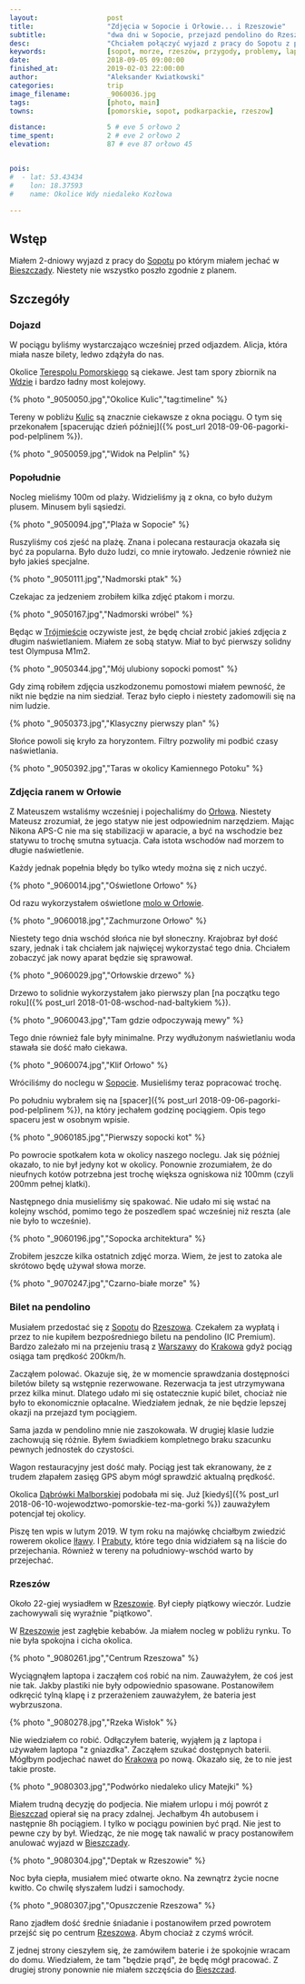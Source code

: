 ```yaml
---
layout:                 post
title:                  "Zdjęcia w Sopocie i Orłowie... i Rzeszowie"
subtitle:               "dwa dni w Sopocie, przejazd pendolino do Rzeszowa, problem z laptopem i anulowanie wyjazdu w Bieszczady"
desc:                   "Chciałem połączyć wyjazd z pracy do Sopotu z pracą zdalną w Bieszczadach. Plan idealnie pasował. Niestety jeżeli chodzi o szczegóły sytuacja się zaczęła komplikować. Od braku słonecznego wschodu w Sopocie, po uszkodzenie baterii w laptopie i konieczności anulowania wyjazdu w Bieszczady."
keywords:               [sopot, morze, rzeszów, przygody, problemy, laptop,]
date:                   2018-09-05 09:00:00
finished_at:            2019-02-03 22:00:00
author:                 "Aleksander Kwiatkowski"
categories:             trip
image_filename:         _9060036.jpg
tags:                   [photo, main]
towns:                  [pomorskie, sopot, podkarpackie, rzeszow]

distance:               5 # eve 5 orłowo 2
time_spent:             2 # eve 2 orłowo 2
elevation:              87 # eve 87 orłowo 45


pois:
#  - lat: 53.43434
#    lon: 18.37593
#    name: Okolice Wdy niedaleko Kozłowa

---
```


[wiki-sopot]: https://pl.wikipedia.org/wiki/Sopot
[wiki-bieszczady]: https://pl.wikipedia.org/wiki/Bieszczady
[wiki-terespol-pomorski]: https://pl.wikipedia.org/wiki/Terespol_Pomorski
[wiki-wda]: https://pl.wikipedia.org/wiki/Wda_(rzeka)
[wiki-kulice]: https://pl.wikipedia.org/wiki/Kulice_(wojew%C3%B3dztwo_pomorskie)
[wiki-trojmiasto]: https://pl.wikipedia.org/wiki/Tr%C3%B3jmiasto
[wiki-orlowo]: https://pl.wikipedia.org/wiki/Or%C5%82owo_(Gdynia)
[wiki-orlowo-molo]: https://pl.wikipedia.org/wiki/Molo_w_Gdyni_Or%C5%82owie
[wiki-rzeszow]: https://pl.wikipedia.org/wiki/Rzesz%C3%B3w
[wiki-warszawa]: https://pl.wikipedia.org/wiki/Warszawa
[wiki-krakow]: https://pl.wikipedia.org/wiki/Krak%C3%B3w
[wiki-dabrowka-malborska]: https://pl.wikipedia.org/wiki/D%C4%85br%C3%B3wka_Malborska
[wiki-ilawa]: https://pl.wikipedia.org/wiki/I%C5%82awa
[wiki-prabuty]: https://pl.wikipedia.org/wiki/Prabuty

## Wstęp

Miałem 2-dniowy wyjazd z pracy do [Sopotu][wiki-sopot] po którym miałem
jechać w [Bieszczady][wiki-bieszczady]. Niestety nie wszystko poszło zgodnie z
planem.

## Szczegóły

### Dojazd

W pociągu byliśmy wystarczająco wcześniej przed odjazdem. Alicja, która miała
nasze bilety, ledwo zdążyła do nas.

Okolice [Terespolu Pomorskiego][wiki-terespol-pomorski] są ciekawe. Jest tam spory
zbiornik na [Wdzie][wiki-wda] i bardzo ładny most kolejowy.

{% photo "\_9050050.jpg","Okolice Kulic","tag:timeline" %}

Tereny w pobliżu [Kulic][wiki-kulice] są znacznie ciekawsze z okna pociągu.
O tym się przekonałem
[spacerując dzień później]({% post_url 2018-09-06-pagorki-pod-pelplinem %}).

{% photo "\_9050059.jpg","Widok na Pelplin" %}

### Popołudnie

Nocleg mieliśmy 100m od plaży. Widzieliśmy ją z okna, co było dużym plusem.
Minusem byli sąsiedzi.

{% photo "\_9050094.jpg","Plaża w Sopocie" %}

Ruszyliśmy coś zjeść na plażę. Znana i polecana restauracja okazała się być
za popularna. Było dużo ludzi, co mnie irytowało. Jedzenie również nie było
jakieś specjalne.

{% photo "\_9050111.jpg","Nadmorski ptak" %}

Czekajac za jedzeniem zrobiłem kilka zdjęć ptakom i morzu.

{% photo "\_9050167.jpg","Nadmorski wróbel" %}

Będąc w [Trójmieście][wiki-trojmiasto] oczywiste jest, że będę chciał
zrobić jakieś zdjęcia z długim naświetlaniem. Miałem ze sobą statyw.
Miał to być pierwszy solidny test Olympusa M1m2.

{% photo "\_9050344.jpg","Mój ulubiony sopocki pomost" %}

Gdy zimą robiłem zdjęcia uszkodzonemu pomostowi miałem pewność, że nikt nie będzie
na nim siedział. Teraz było ciepło i niestety zadomowili się na nim ludzie.

{% photo "\_9050373.jpg","Klasyczny pierwszy plan" %}

Słońce powoli się kryło za horyzontem. Filtry pozwoliły mi podbić czasy
naświetlania.

{% photo "\_9050392.jpg","Taras w okolicy Kamiennego Potoku" %}

### Zdjęcia ranem w Orłowie

Z Mateuszem wstaliśmy wcześniej i pojechaliśmy do [Orłowa][wiki-orlowo].
Niestety Mateusz zrozumiał, że jego statyw nie jest odpowiednim narzędziem.
Mając Nikona APS-C nie ma się stabilizacji w aparacie, a być na wschodzie bez statywu
to trochę smutna sytuacja. Cała istota wschodów nad morzem to długie naświetlenie.

Każdy jednak popełnia błędy bo tylko wtedy można się z nich uczyć.

{% photo "\_9060014.jpg","Oświetlone Orłowo" %}

Od razu wykorzystałem oświetlone [molo w Orłowie][wiki-orlowo-molo].

{% photo "\_9060018.jpg","Zachmurzone Orłowo" %}

Niestety tego dnia wschód słońca nie był słoneczny. Krajobraz był dość
szary, jednak i tak chciałem jak najwięcej wykorzystać tego dnia.
Chciałem zobaczyć jak nowy aparat będzie się sprawował.

{% photo "\_9060029.jpg","Orłowskie drzewo" %}

Drzewo to solidnie wykorzystałem jako pierwszy plan
[na początku tego roku]({% post_url 2018-01-08-wschod-nad-baltykiem %}).

<!-- {% photo "\_9060033.jpg","Orłowskie głazy" %} -->
{% photo "\_9060043.jpg","Tam gdzie odpoczywają mewy" %}

Tego dnie również fale były minimalne. Przy wydłużonym naświetlaniu
woda stawała sie dość mało ciekawa.

<!-- {% photo "\_9060068.jpg","Żurawie" %} -->
{% photo "\_9060074.jpg","Klif Orłowo" %}

Wróciliśmy do noclegu w [Sopocie][wiki-sopot]. Musieliśmy teraz popracować trochę.

Po południu wybrałem się na [spacer]({% post_url 2018-09-06-pagorki-pod-pelplinem %}),
na który jechałem godzinę pociągiem. Opis tego spaceru jest w osobnym wpisie.

{% photo "\_9060185.jpg","Pierwszy sopocki kot" %}

Po powrocie spotkałem kota w okolicy naszego noclegu. Jak się później okazało,
to nie był jedyny kot w okolicy. Ponownie zrozumiałem, że do nieufnych kotów
potrzebna jest trochę większa ogniskowa niż 100mm (czyli 200mm pełnej klatki).

Następnego dnia musieliśmy się spakować. Nie udało mi się wstać na kolejny wschód,
pomimo tego że poszedlem spać wcześniej niż reszta (ale nie było to wcześnie).

{% photo "\_9060196.jpg","Sopocka architektura" %}

Zrobiłem jeszcze kilka ostatnich zdjęć morza. Wiem, że jest to zatoka ale
skrótowo będę używał słowa morze.

{% photo "\_9070247.jpg","Czarno-białe morze" %}

### Bilet na pendolino

Musiałem przedostać się z [Sopotu][wiki-sopot] do [Rzeszowa][wiki-rzeszow].
Czekałem za wypłatą i przez to nie kupiłem bezpośredniego biletu na
pendolino (IC Premium). Bardzo zależało mi na przejeniu trasą
z [Warszawy][wiki-warszawa] do [Krakowa][wiki-krakow] gdyż pociąg
osiąga tam prędkość 200km/h.

Zacząłem polować. Okazuje się, że w momencie sprawdzania dostępności biletów
bilety są wstępnie rezerwowane. Rezerwacja ta jest utrzymywana przez kilka minut.
Dlatego udało mi się ostatecznie kupić bilet, chociaż nie było to
ekonomicznie opłacalne. Wiedziałem jednak, że nie będzie lepszej okazji na
przejazd tym pociągiem.

Sama jazda w pendolino mnie nie zaszokowała. W drugiej klasie ludzie zachowują się
różnie. Byłem świadkiem kompletnego braku szacunku pewnych jednostek do czystości.

Wagon restauracyjny jest dość mały. Pociąg jest tak ekranowany, że z trudem
złapałem zasięg GPS abym mógł sprawdzić aktualną prędkość.

Okolica [Dąbrówki Malborskiej][wiki-dabrowka-malborska] podobała mi się.
Już [kiedyś]({% post_url 2018-06-10-wojewodztwo-pomorskie-tez-ma-gorki %})
zauważyłem potencjał tej okolicy.

Piszę ten wpis w lutym 2019. W tym roku na majówkę chciałbym zwiedzić rowerem
okolice [Iławy][wiki-ilawa]. I [Prabuty][wiki-prabuty], które tego dnia
widziałem są na liście do przejechania. Również w tereny na południowy-wschód
warto by przejechać.

### Rzeszów

Około 22-giej wysiadłem w [Rzeszowie][wiki-rzeszow]. Był ciepły piątkowy
wieczór. Ludzie zachowywali się wyraźnie "piątkowo".

W [Rzeszowie][wiki-rzeszow] jest zagłębie kebabów.
Ja miałem nocleg w pobliżu rynku. To nie była spokojna i cicha okolica.

{% photo "\_9080261.jpg","Centrum Rzeszowa" %}

Wyciągnąłem laptopa i zacząłem coś robić na nim. Zauważyłem, że coś jest nie tak.
Jakby plastiki nie były odpowiednio spasowane. Postanowiłem odkręcić tylną klapę
i z przerażeniem zauważyłem, że bateria jest wybrzuszona.

{% photo "\_9080278.jpg","Rzeka Wisłok" %}

Nie wiedziałem co robić. Odłączyłem baterię, wyjąłem ją z laptopa i używałem laptopa
"z gniazdka". Zacząłem szukać dostępnych baterii. Mógłbym podjechać nawet do
[Krakowa][wiki-krakow] po nową. Okazało się, że to nie jest takie proste.

{% photo "\_9080303.jpg","Podwórko niedaleko ulicy Matejki" %}

Miałem trudną decyzję do podjecia. Nie miałem urlopu i mój powrót z
[Bieszczad][wiki-bieszczady] opierał się na pracy zdalnej. Jechałbym 4h
autobusem i następnie 8h pociągiem. I tylko w pociągu powinien być prąd.
Nie jest to pewne czy by był. Wiedząc, że nie mogę tak nawalić w pracy postanowiłem
anulować wyjazd w [Bieszczady][wiki-bieszczady].

{% photo "\_9080304.jpg","Deptak w Rzeszowie" %}

Noc była ciepła, musiałem mieć otwarte okno. Na zewnątrz życie nocne kwitło.
Co chwilę słyszałem ludzi i samochody.

{% photo "\_9080307.jpg","Opuszczenie Rzeszowa" %}

Rano zjadłem dość średnie śniadanie i postanowiłem przed powrotem przejść się
po centrum [Rzeszowa][wiki-rzeszow]. Abym chociaż z czymś wrócił.

Z jednej strony cieszyłem się, że zamówiłem baterie i że spokojnie wracam
do domu. Wiedziałem, że tam "będzie prąd", że będę mógł pracować.
Z drugiej strony ponownie nie miałem szczęścia do [Bieszczad][wiki-bieszczady].
